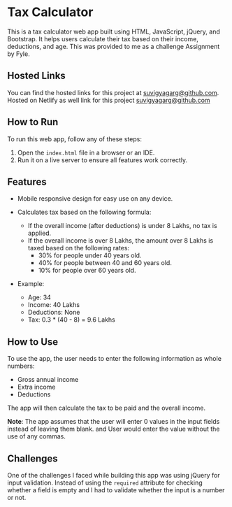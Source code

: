 # Tax Calculator

This is a tax calculator web app built using HTML, JavaScript, jQuery, and Bootstrap. It helps users calculate their tax based on their income, deductions, and age. This was provided to me as a challenge Assignment by Fyle.

## Hosted Links

You can find the hosted links for this project at [suvigyagarg@github.com](https://suvigyagarg.github.io/Tax-Calculator/).
Hosted on Netlify as well link for this project  [suvigyagarg@github.com](https://tax-calculator-suvigya.netlify.app/)

## How to Run

To run this web app, follow any of these steps:

1. Open the `index.html` file in a browser or an IDE.
2. Run it on a live server to ensure all features work correctly.

## Features

- Mobile responsive design for easy use on any device.
- Calculates tax based on the following formula:

    - If the overall income (after deductions) is under 8 Lakhs, no tax is applied.
    - If the overall income is over 8 Lakhs, the amount over 8 Lakhs is taxed based on the following rates:
        - 30% for people under 40 years old.
        - 40% for people between 40 and 60 years old.
        - 10% for people over 60 years old.

- Example:
    - Age: 34
    - Income: 40 Lakhs
    - Deductions: None
    - Tax: 0.3 * (40 - 8) = 9.6 Lakhs

## How to Use

To use the app, the user needs to enter the following information as whole numbers:

- Gross annual income
- Extra income
- Deductions

The app will then calculate the tax to be paid and the overall income.

**Note**: The app assumes that the user will enter 0 values in the input fields instead of leaving them blank. and User would enter the value without the use of any commas.

## Challenges

One of the challenges I faced while building this app was using jQuery for input validation. Instead of using the `required` attribute for checking whether a field is empty and I had to validate whether the input is a number or not.




